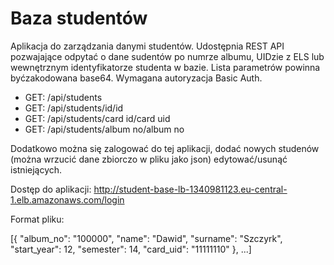 Baza studentów
============================

Aplikacja do zarządzania danymi studentów. Udostępnia REST API pozwajające odpytać o dane sudentów po numrze albumu, UIDzie z ELS lub wewnętrznym identyfikatorze studenta w bazie. 
Lista parametrów powinna byćzakodowana base64. Wymagana autoryzacja Basic Auth.

* GET: /api/students
* GET: /api/students/id/id
* GET: /api/students/card id/card uid
* GET: /api/students/album no/album no 

Dodatkowo można się zalogować do tej aplikacji, dodać nowych studenów (można wrzucić dane zbiorczo w pliku jako json) edytować/usunąć istniejących.

Dostęp do aplikacji: http://student-base-lb-1340981123.eu-central-1.elb.amazonaws.com/login

Format pliku:

[{
    "album_no": "100000",
    "name": "Dawid",
    "surname": "Szczyrk",
    "start_year": 12,
    "semester": 14,
    "card_uid": "11111110"
},
...]
